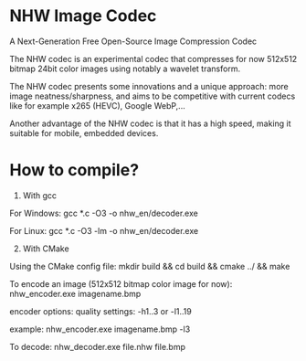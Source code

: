 NHW Image Codec
============

A Next-Generation Free Open-Source Image Compression Codec

The NHW codec is an experimental codec that compresses for now 512x512 bitmap 24bit color images using notably a wavelet transform.

The NHW codec presents some innovations and a unique approach: more image neatness/sharpness, and aims to be competitive with current codecs like for example x265 (HEVC), Google WebP,...

Another advantage of the NHW codec is that it has a high speed, making it suitable for mobile, embedded devices.


How to compile?
============

1) With gcc

For Windows: gcc *.c -O3 -o nhw_en/decoder.exe

For Linux: gcc *.c -O3 -lm -o nhw_en/decoder.exe

2) With CMake

Using the CMake config file: mkdir build && cd build && cmake ../ && make




To encode an image (512x512 bitmap color image for now): nhw_encoder.exe imagename.bmp

encoder options: quality settings: -h1..3 or -l1..19

example: nhw_encoder.exe imagename.bmp -l3
                 
To decode: nhw_decoder.exe file.nhw file.bmp
